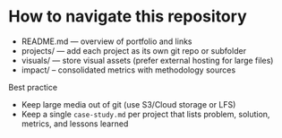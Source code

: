 # How to navigate this repository

- README.md — overview of portfolio and links
- projects/ — add each project as its own git repo or subfolder
- visuals/ — store visual assets (prefer external hosting for large files)
- impact/ – consolidated metrics with methodology sources

Best practice

- Keep large media out of git (use S3/Cloud storage or LFS)
- Keep a single `case-study.md` per project that lists problem, solution, metrics, and lessons learned
